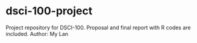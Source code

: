 # dsci-100-project
Project repository for DSCI-100. Proposal and final report with R codes are included.
Author: My Lan
